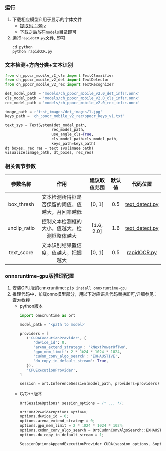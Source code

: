 ### 运行
1. 下载相应模型和用于显示的字体文件
   - [提取码：30jv](https://pan.baidu.com/s/1qkqWK4wRdMjqGGbzR-FyWg)
   - 下载之后放在`models`目录即可
2. 运行`rapidOCR.py`文件, 即可
   ```shell
   cd python
   python rapidOCR.py
   ```


### 文本检测+方向分类+文本识别

```python
from ch_ppocr_mobile_v2_cls import TextClassifier
from ch_ppocr_mobile_v2_det import TextDetector
from ch_ppocr_mobile_v2_rec import TextRecognizer

det_model_path = 'models/ch_ppocr_mobile_v2.0_det_infer.onnx'
cls_model_path = 'models/ch_ppocr_mobile_v2.0_cls_infer.onnx'
rec_model_path = 'models/ch_ppocr_mobile_v2.0_rec_infer.onnx'

image_path = r'test_images/det_images/1.jpg'
keys_path = 'ch_ppocr_mobile_v2_rec/ppocr_keys_v1.txt'

text_sys = TextSystem(det_model_path,
                     rec_model_path,
                     use_angle_cls=True,
                     cls_model_path=cls_model_path,
                     keys_path=keys_path)
dt_boxes, rec_res = text_sys(image_path)
visualize(image_path, dt_boxes, rec_res)
```

### 相关调节参数
|参数名称|作用|建议取值范围|默认值|代码位置|
|:---:|:---:|:---:|:---:|:---:|
|box_thresh|文本检测所得框是否保留的阈值，值越大，召回率越低|[0, 1]|0.5|[text_detect.py](https://github.com/RapidAI/RapidOCR/blob/6aa79aa390c9c9e8f41df0f0c35f3dca97e6dc93/python/ch_ppocr_mobile_v2_det/text_detect.py?_pjax=%23js-repo-pjax-container%2C%20div%5Bitemtype%3D%22http%3A%2F%2Fschema.org%2FSoftwareSourceCode%22%5D%20main%2C%20%5Bdata-pjax-container%5D#L55)|
|unclip_ratio|控制文本检测框的大小，值越大，检测框整体越大|[1.6, 2.0]|1.6|[text_detect.py](https://github.com/RapidAI/RapidOCR/blob/6aa79aa390c9c9e8f41df0f0c35f3dca97e6dc93/python/ch_ppocr_mobile_v2_det/text_detect.py?_pjax=%23js-repo-pjax-container%2C%20div%5Bitemtype%3D%22http%3A%2F%2Fschema.org%2FSoftwareSourceCode%22%5D%20main%2C%20%5Bdata-pjax-container%5D#L57)|
|text_score|文本识别结果置信度，值越大，把握越大|[0, 1]|0.5|[rapidOCR.py](https://github.com/RapidAI/RapidOCR/blob/6aa79aa390c9c9e8f41df0f0c35f3dca97e6dc93/python/rapidOCR.py?_pjax=%23js-repo-pjax-container%2C%20div%5Bitemtype%3D%22http%3A%2F%2Fschema.org%2FSoftwareSourceCode%22%5D%20main%2C%20%5Bdata-pjax-container%5D#L270)|


### onnxruntime-gpu版推理配置
1. 安装GPU版的onnxruntime: `pip install onnxruntime-gpu`
2. 推理代码中，加载onnx模型部分，用以下对应语言代码替换即可,详细参见：[官方教程](https://onnxruntime.ai/docs/execution-providers/CUDA-ExecutionProvider.html)
   - python版本
      ```python
      import onnxruntime as ort

      model_path = '<path to model>'

      providers = [
         ('CUDAExecutionProvider', {
            'device_id': 0,
            'arena_extend_strategy': 'kNextPowerOfTwo',
            'gpu_mem_limit': 2 * 1024 * 1024 * 1024,
            'cudnn_conv_algo_search': 'EXHAUSTIVE',
            'do_copy_in_default_stream': True,
         }),
         'CPUExecutionProvider',
      ]

      session = ort.InferenceSession(model_path, providers=providers)
      ```
   - C/C++版本
      ```c++
      OrtSessionOptions* session_options = /* ... */;

      OrtCUDAProviderOptions options;
      options.device_id = 0;
      options.arena_extend_strategy = 0;
      options.gpu_mem_limit = 2 * 1024 * 1024 * 1024;
      options.cudnn_conv_algo_search = OrtCudnnConvAlgoSearch::EXHAUSTIVE;
      options.do_copy_in_default_stream = 1;

      SessionOptionsAppendExecutionProvider_CUDA(session_options, &options);
      ```